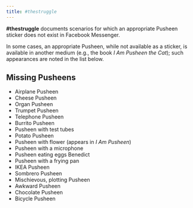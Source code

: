 ```yaml
---
title: #thestruggle
---
```


**#thestruggle** documents scenarios for which an appropriate Pusheen sticker
does not exist in Facebook Messenger.

In some cases, an appropriate Pusheen, while not available as a sticker, is
available in another medium (e.g., the book *I Am Pusheen the Cat*); such
appearances are noted in the list below.

## Missing Pusheens

* Airplane Pusheen
* Cheese Pusheen
* Organ Pusheen
* Trumpet Pusheen
* Telephone Pusheen
* Burrito Pusheen
* Pusheen with test tubes
* Potato Pusheen
* Pusheen with flower (appears in *I Am Pusheen*)
* Pusheen with a microphone
* Pusheen eating eggs Benedict
* Pusheen with a frying pan
* IKEA Pusheen
* Sombrero Pusheen
* Mischievous, plotting Pusheen
* Awkward Pusheen
* Chocolate Pusheen
* Bicycle Pusheen
